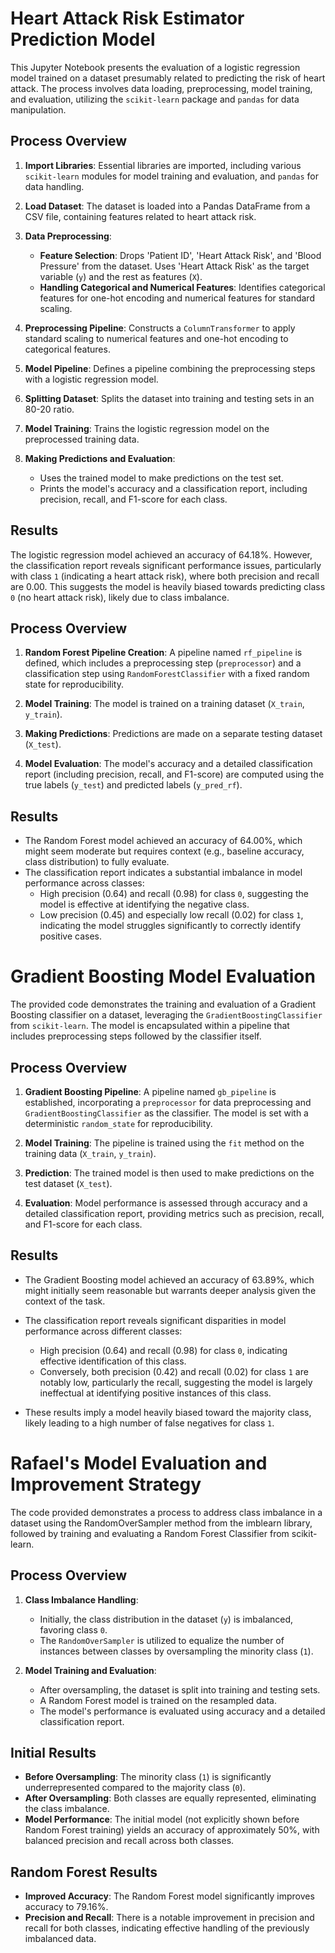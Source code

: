 # Heart Attack Risk Estimator Prediction Model

This Jupyter Notebook presents the evaluation of a logistic regression model trained on a dataset presumably related to predicting the risk of heart attack. The process involves data loading, preprocessing, model training, and evaluation, utilizing the `scikit-learn` package and `pandas` for data manipulation.

## Process Overview

1. **Import Libraries**: Essential libraries are imported, including various `scikit-learn` modules for model training and evaluation, and `pandas` for data handling.

2. **Load Dataset**: The dataset is loaded into a Pandas DataFrame from a CSV file, containing features related to heart attack risk.

3. **Data Preprocessing**:
   - **Feature Selection**: Drops 'Patient ID', 'Heart Attack Risk', and 'Blood Pressure' from the dataset. Uses 'Heart Attack Risk' as the target variable (`y`) and the rest as features (`X`).
   - **Handling Categorical and Numerical Features**: Identifies categorical features for one-hot encoding and numerical features for standard scaling.

4. **Preprocessing Pipeline**: Constructs a `ColumnTransformer` to apply standard scaling to numerical features and one-hot encoding to categorical features.

5. **Model Pipeline**: Defines a pipeline combining the preprocessing steps with a logistic regression model.

6. **Splitting Dataset**: Splits the dataset into training and testing sets in an 80-20 ratio.

7. **Model Training**: Trains the logistic regression model on the preprocessed training data.

8. **Making Predictions and Evaluation**:
   - Uses the trained model to make predictions on the test set.
   - Prints the model's accuracy and a classification report, including precision, recall, and F1-score for each class.

## Results 

The logistic regression model achieved an accuracy of 64.18%. However, the classification report reveals significant performance issues, particularly with class `1` (indicating a heart attack risk), where both precision and recall are 0.00. This suggests the model is heavily biased towards predicting class `0` (no heart attack risk), likely due to class imbalance.


## Process Overview

1. **Random Forest Pipeline Creation**: A pipeline named `rf_pipeline` is defined, which includes a preprocessing step (`preprocessor`) and a classification step using `RandomForestClassifier` with a fixed random state for reproducibility.

2. **Model Training**: The model is trained on a training dataset (`X_train`, `y_train`).

3. **Making Predictions**: Predictions are made on a separate testing dataset (`X_test`).

4. **Model Evaluation**: The model's accuracy and a detailed classification report (including precision, recall, and F1-score) are computed using the true labels (`y_test`) and predicted labels (`y_pred_rf`).

## Results

- The Random Forest model achieved an accuracy of 64.00%, which might seem moderate but requires context (e.g., baseline accuracy, class distribution) to fully evaluate.
- The classification report indicates a substantial imbalance in model performance across classes:
    - High precision (0.64) and recall (0.98) for class `0`, suggesting the model is effective at identifying the negative class.
    - Low precision (0.45) and especially low recall (0.02) for class `1`, indicating the model struggles significantly to correctly identify positive cases.

# Gradient Boosting Model Evaluation

The provided code demonstrates the training and evaluation of a Gradient Boosting classifier on a dataset, leveraging the `GradientBoostingClassifier` from `scikit-learn`. The model is encapsulated within a pipeline that includes preprocessing steps followed by the classifier itself.

## Process Overview

1. **Gradient Boosting Pipeline**: A pipeline named `gb_pipeline` is established, incorporating a `preprocessor` for data preprocessing and `GradientBoostingClassifier` as the classifier. The model is set with a deterministic `random_state` for reproducibility.

2. **Model Training**: The pipeline is trained using the `fit` method on the training data (`X_train`, `y_train`).

3. **Prediction**: The trained model is then used to make predictions on the test dataset (`X_test`).

4. **Evaluation**: Model performance is assessed through accuracy and a detailed classification report, providing metrics such as precision, recall, and F1-score for each class.

## Results 

- The Gradient Boosting model achieved an accuracy of 63.89%, which might initially seem reasonable but warrants deeper analysis given the context of the task.

- The classification report reveals significant disparities in model performance across different classes:
    - High precision (0.64) and recall (0.98) for class `0`, indicating effective identification of this class.
    - Conversely, both precision (0.42) and recall (0.02) for class `1` are notably low, particularly the recall, suggesting the model is largely ineffectual at identifying positive instances of this class.

- These results imply a model heavily biased toward the majority class, likely leading to a high number of false negatives for class `1`.


# Rafael's Model Evaluation and Improvement Strategy

The code provided demonstrates a process to address class imbalance in a dataset using the RandomOverSampler method from the imblearn library, followed by training and evaluating a Random Forest Classifier from scikit-learn.

## Process Overview

1. **Class Imbalance Handling**:
    - Initially, the class distribution in the dataset (`y`) is imbalanced, favoring class `0`.
    - The `RandomOverSampler` is utilized to equalize the number of instances between classes by oversampling the minority class (`1`).

2. **Model Training and Evaluation**:
    - After oversampling, the dataset is split into training and testing sets.
    - A Random Forest model is trained on the resampled data.
    - The model's performance is evaluated using accuracy and a detailed classification report.

## Initial Results

- **Before Oversampling**: The minority class (`1`) is significantly underrepresented compared to the majority class (`0`).
- **After Oversampling**: Both classes are equally represented, eliminating the class imbalance.
- **Model Performance**: The initial model (not explicitly shown before Random Forest training) yields an accuracy of approximately 50%, with balanced precision and recall across both classes.

## Random Forest Results

- **Improved Accuracy**: The Random Forest model significantly improves accuracy to 79.16%.
- **Precision and Recall**: There is a notable improvement in precision and recall for both classes, indicating effective handling of the previously imbalanced data.
